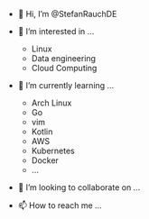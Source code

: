 - 👋 Hi, I’m @StefanRauchDE
- 👀 I’m interested in ...
  - Linux
  - Data engineering
  - Cloud Computing
  
- 🌱 I’m currently learning ...
  - Arch Linux
  - Go
  - vim
  - Kotlin
  - AWS
  - Kubernetes
  - Docker
  - ...

- 💞️ I’m looking to collaborate on ...
- 📫 How to reach me ...

<!---
StefanRauchDE/StefanRauchDE is a ✨ special ✨ repository because its `README.md` (this file) appears on your GitHub profile.
You can click the Preview link to take a look at your changes.
--->
